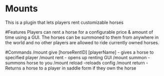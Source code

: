 # Mounts
This is a plugin that lets players rent customizable horses

#Features
Players can rent a horse for a configurable price & amount of time using a GUI. The horses can be summoned to them from anywhere in the world and no other players are allowed to ride currently
owned horses.

#Commands
/mount give [horseRentID] [playerName] - gives a horse to specified player
/mount rent - opens up renting GUI
/mount summon - summons horse to you
/mount reload -reloads config
/mount return - Returns a horse to a player in saddle form if they own the horse

